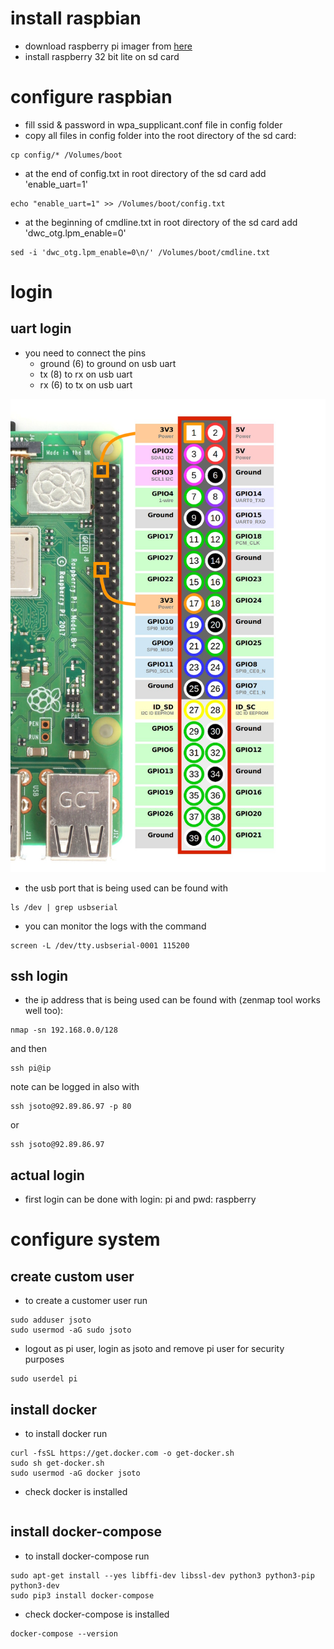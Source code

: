 # install raspbian
* download raspberry pi imager from [here](https://www.raspberrypi.com/software/)
* install raspberry 32 bit lite on sd card

# configure raspbian
* fill ssid & password in wpa_supplicant.conf file in config folder
* copy all files in config folder into the root directory of the sd card:
```
cp config/* /Volumes/boot
```
* at the end of config.txt in root directory of the sd card add 'enable_uart=1'
```
echo "enable_uart=1" >> /Volumes/boot/config.txt
```
* at the beginning of cmdline.txt in root directory of the sd card add 'dwc_otg.lpm_enable=0'
```
sed -i 'dwc_otg.lpm_enable=0\n/' /Volumes/boot/cmdline.txt
```

# login
## uart login
* you need to connect the pins 
  * ground (6) to ground on usb uart
  * tx (8) to rx on usb uart
  * rx (6) to tx on usb uart
<img src="config/pins.png">

* the usb port that is being used can be found with
```
ls /dev | grep usbserial
```

* you can monitor the logs with the command
```
screen -L /dev/tty.usbserial-0001 115200 
```

## ssh login
* the ip address that is being used can be found with (zenmap tool works well too):
```
nmap -sn 192.168.0.0/128
```
and then
```
ssh pi@ip
```
note can be logged in also with
```
ssh jsoto@92.89.86.97 -p 80
```
or
```
ssh jsoto@92.89.86.97
```

## actual login
* first login can be done with login: pi and pwd: raspberry

# configure system
## create custom user
* to create a customer user run
```
sudo adduser jsoto
sudo usermod -aG sudo jsoto
```

* logout as pi user, login as jsoto and remove pi user for security purposes
```
sudo userdel pi
```

## install docker
* to install docker run
```
curl -fsSL https://get.docker.com -o get-docker.sh
sudo sh get-docker.sh
sudo usermod -aG docker jsoto
```
* check docker is installed
```
```
## install docker-compose
* to install docker-compose run
```
sudo apt-get install --yes libffi-dev libssl-dev python3 python3-pip python3-dev
sudo pip3 install docker-compose
```
* check docker-compose is installed
```
docker-compose --version
```